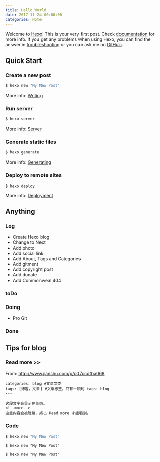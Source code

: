 ```yaml
---
title: Hello World
date: 2017-11-24 00:00:00
categories: Note
---
```


Welcome to [Hexo](https://hexo.io/)! This is your very first post. Check [documentation](https://hexo.io/docs/) for more info. If you get any problems when using Hexo, you can find the answer in [troubleshooting](https://hexo.io/docs/troubleshooting.html) or you can ask me on [GitHub](https://github.com/hexojs/hexo/issues).

## Quick Start

<!--more-->

### Create a new post

``` bash
$ hexo new "My New Post"
```

More info: [Writing](https://hexo.io/docs/writing.html)

### Run server

``` bash
$ hexo server
```

More info: [Server](https://hexo.io/docs/server.html)

### Generate static files

``` bash
$ hexo generate
```

More info: [Generating](https://hexo.io/docs/generating.html)

### Deploy to remote sites

``` bash
$ hexo deploy
```

More info: [Deployment](https://hexo.io/docs/deployment.html)



## Anything ##

### Log ###

- Create Hexo blog
- Change to Next
- Add photo
- Add social link
- Add About, Tags and Categories
- Add gitment
- Add copyright post
- Add donate
- Add Commonweal 404

### toDo ###

### Doing ###
- Pro Git


### Done ###

## Tips for blog ##

### Read more >> ###

From: http://www.jianshu.com/p/c07ccdfba068

	categories: blog #文章文类
	tags: [博客，文章] #文章标签，只有一项时 tags: blog
	---
	
	这段文字会显示在首页。
	<!--more-->
	这些内容会被隐藏，点击 Read more 才能看到。

### Code ###

``` bash
$ hexo new "My New Post"
```

```
$ hexo new "My New Post"
```

    $ hexo new "My New Post"
